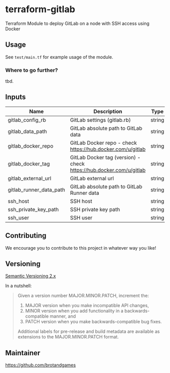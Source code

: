 # terraform-gitlab

Terraform Module to deploy GitLab on a node with SSH access using Docker

## Usage

See `test/main.tf` for example usage of the module.

### Where to go further?

tbd.

<!-- BEGINNING OF PRE-COMMIT-TERRAFORM DOCS HOOK -->
## Inputs

| Name | Description | Type | Default | Required |
|------|-------------|:----:|:-----:|:-----:|
| gitlab\_config\_rb | GitLab settings (gitlab.rb) | string | `""` | no |
| gitlab\_data\_path | GitLab absolute path to GitLab data | string | `"/srv/gitlab"` | no |
| gitlab\_docker\_repo | GitLab Docker repo - check https://hub.docker.com/u/gitlab | string | `"gitlab-ce"` | no |
| gitlab\_docker\_tag | GitLab Docker tag (version) - check https://hub.docker.com/u/gitlab | string | `"12.4.1-ce.0"` | no |
| gitlab\_external\_url | GitLab external url | string | `""` | no |
| gitlab\_runner\_data\_path | GitLab absolute path to GitLab Runner data | string | `"/srv/gitlab-runner"` | no |
| ssh\_host | SSH host | string | `"192.168.0.100"` | no |
| ssh\_private\_key\_path | SSH private key path | string | `"~/.ssh/id_rsa"` | no |
| ssh\_user | SSH user | string | `"root"` | no |

<!-- END OF PRE-COMMIT-TERRAFORM DOCS HOOK -->

## Contributing

We encourage you to contribute to this project in whatever way you like!

## Versioning

[Semantic Versioning 2.x](https://semver.org/)

In a nutshell:

> Given a version number MAJOR.MINOR.PATCH, increment the:
>
> 1. MAJOR version when you make incompatible API changes,
> 2. MINOR version when you add functionality in a backwards-compatible manner, and
> 3. PATCH version when you make backwards-compatible bug fixes.
>
> Additional labels for pre-release and build metadata are available as extensions to the MAJOR.MINOR.PATCH format.

## Maintainer

https://github.com/brotandgames
